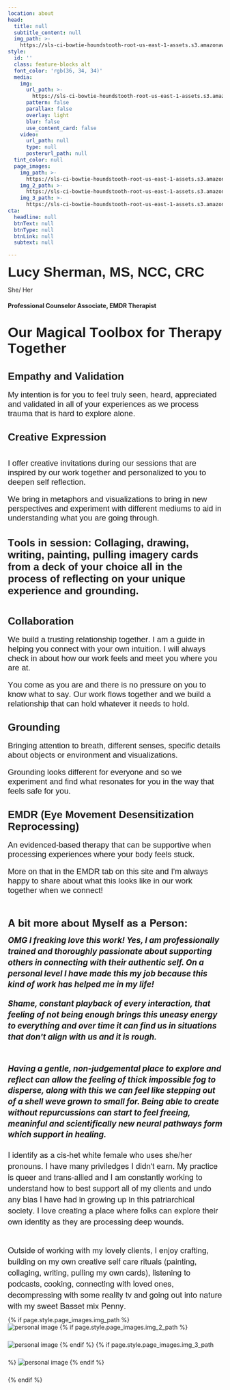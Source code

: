 ```yaml
---
location: about
head:
  title: null
  subtitle_content: null
  img_path: >-
    https://sls-ci-bowtie-houndstooth-root-us-east-1-assets.s3.amazonaws.com/NickArrasate/perceptivecounseling/1651594996005-Optimized-IMG_2230.jpeg
style:
  id: ''
  class: feature-blocks alt
  font_color: 'rgb(36, 34, 34)'
  media:
    img:
      url_path: >-
        https://sls-ci-bowtie-houndstooth-root-us-east-1-assets.s3.amazonaws.com/NickArrasate/perceptivecounseling/1646176634455-avinash-kumar-4-gLbNUi1Uc-unsplash.jpg
      pattern: false
      parallax: false
      overlay: light
      blur: false
      use_content_card: false
    video:
      url_path: null
      type: null
      posterurl_path: null
  tint_color: null
  page_images:
    img_path: >-
      https://sls-ci-bowtie-houndstooth-root-us-east-1-assets.s3.amazonaws.com/NickArrasate/perceptivecounseling/1662836748446-maureen-sgro-BpFAG6JSugE-unsplash__1_.jpg
    img_2_path: >-
      https://sls-ci-bowtie-houndstooth-root-us-east-1-assets.s3.amazonaws.com/NickArrasate/perceptivecounseling/1666303075684-edz-norton-eUX74J_IpXw-unsplash__1_.jpg
    img_3_path: >-
      https://sls-ci-bowtie-houndstooth-root-us-east-1-assets.s3.amazonaws.com/NickArrasate/perceptivecounseling/1662839527193-IMG_0009__1_.jpg
cta:
  headline: null
  btnText: null
  btnType: null
  btnLink: null
  subtext: null

---
```

<div class="d-flex align-items-center justify-content-around row">
<div class="col-md-8">
<p><span style="font-family: arial, helvetica, sans-serif;"><strong><span style="font-size: 24pt;">Lucy Sherman, MS, NCC, CRC</span></strong></span></p>
<p>She/ Her</p>
<h4>Professional Counselor Associate, EMDR Therapist</h4>
<p class="p1" style="margin: 0px; font-variant-numeric: normal; font-variant-east-asian: normal; font-stretch: normal; font-size: 16px; line-height: normal; font-family: Arial; -webkit-text-stroke-color: #000000;">&nbsp;</p>
<p class="p1" style="margin: 0px; font-variant-numeric: normal; font-variant-east-asian: normal; font-stretch: normal; font-size: 16px; line-height: normal; font-family: Arial; -webkit-text-stroke-color: #000000;"><span class="s1" style="font-kerning: none; font-size: 24pt;"><strong>Our Magical Toolbox for Therapy Together</strong></span></p>
<p class="p1" style="margin: 0px; font-variant-numeric: normal; font-variant-east-asian: normal; font-stretch: normal; font-size: 16px; line-height: normal; font-family: Arial; -webkit-text-stroke-color: #000000;">&nbsp;</p>
<p class="p2" style="margin: 0px; font-variant-numeric: normal; font-variant-east-asian: normal; font-stretch: normal; font-size: 12px; line-height: normal; font-family: Times; -webkit-text-stroke-color: #000000; min-height: 14px;">&nbsp;</p>
<h4 class="p1" style="margin: 0px; font-variant-numeric: normal; font-variant-east-asian: normal; font-stretch: normal; font-size: 16px; line-height: normal; font-family: Arial; -webkit-text-stroke-color: #000000;"><span class="s1" style="font-kerning: none; font-size: 18pt;"><strong>Empathy and Validation</strong></span></h4>
<p class="p1" style="margin: 0px; font-variant-numeric: normal; font-variant-east-asian: normal; font-stretch: normal; font-size: 16px; line-height: normal; font-family: Arial; -webkit-text-stroke-color: #000000;">&nbsp;</p>
<p class="p1" style="margin: 0px; font-variant-numeric: normal; font-variant-east-asian: normal; font-stretch: normal; font-size: 16px; line-height: normal; font-family: Arial; -webkit-text-stroke-color: #000000;"><span class="s1" style="font-kerning: none; font-size: 14pt;">My intention is for you to feel truly seen, heard, appreciated and validated in all of your experiences as we process trauma that is hard to explore alone.&nbsp;</span></p>
<p class="p2" style="margin: 0px; font-variant-numeric: normal; font-variant-east-asian: normal; font-stretch: normal; font-size: 12px; line-height: normal; font-family: Times; -webkit-text-stroke-color: #000000; min-height: 14px;">&nbsp;</p>
<p class="p2" style="margin: 0px; font-variant-numeric: normal; font-variant-east-asian: normal; font-stretch: normal; font-size: 12px; line-height: normal; font-family: Times; -webkit-text-stroke-color: #000000; min-height: 14px;">&nbsp;</p>
<h4 class="p1" style="margin: 0px; font-variant-numeric: normal; font-variant-east-asian: normal; font-stretch: normal; font-size: 16px; line-height: normal; font-family: Arial; -webkit-text-stroke-color: #000000;"><span class="s1" style="font-kerning: none; font-size: 18pt;"><strong>Creative Expression</strong></span></h4>
<h4 class="p1" style="margin: 0px; font-variant-numeric: normal; font-variant-east-asian: normal; font-stretch: normal; font-size: 16px; line-height: normal; font-family: Arial; -webkit-text-stroke-color: #000000;">&nbsp;</h4>
<p class="p1" style="margin: 0px; font-variant-numeric: normal; font-variant-east-asian: normal; font-stretch: normal; font-size: 16px; line-height: normal; font-family: Arial; -webkit-text-stroke-color: #000000;">&nbsp;</p>
<p class="p1" style="margin: 0px; font-variant-numeric: normal; font-variant-east-asian: normal; font-stretch: normal; font-size: 16px; line-height: normal; font-family: Arial; -webkit-text-stroke-color: #000000;"><span class="s1" style="font-kerning: none; font-size: 14pt;">I offer creative invitations during our sessions that are inspired by our work together and personalized to you to deepen self reflection. </span></p>
<p class="p1" style="margin: 0px; font-variant-numeric: normal; font-variant-east-asian: normal; font-stretch: normal; font-size: 16px; line-height: normal; font-family: Arial; -webkit-text-stroke-color: #000000;">&nbsp;</p>
<p class="p1" style="margin: 0px; font-variant-numeric: normal; font-variant-east-asian: normal; font-stretch: normal; font-size: 16px; line-height: normal; font-family: Arial; -webkit-text-stroke-color: #000000;"><span class="s1" style="font-kerning: none; font-size: 14pt;">We bring in metaphors and visualizations to bring in new perspectives and experiment with different mediums to aid in understanding what you are going through.&nbsp;</span></p>
<p class="p1" style="margin: 0px; font-variant-numeric: normal; font-variant-east-asian: normal; font-stretch: normal; font-size: 16px; line-height: normal; font-family: Arial; -webkit-text-stroke-color: #000000;">&nbsp;</p>
<p class="p2" style="margin: 0px; font-variant-numeric: normal; font-variant-east-asian: normal; font-stretch: normal; font-size: 12px; line-height: normal; font-family: Times; -webkit-text-stroke-color: #000000; min-height: 14px;">&nbsp;</p>
<p class="p3" style="margin: 0px; font-variant-numeric: normal; font-variant-east-asian: normal; font-stretch: normal; font-size: 17.3px; line-height: normal; font-family: Arial; -webkit-text-stroke-color: #000000;"><span style="font-size: 18pt;"><strong><span class="s2" style="font-variant-numeric: normal; font-variant-east-asian: normal; font-stretch: normal; line-height: normal; font-kerning: none;">Tools in session: Co</span></strong><span class="s1" style="font-kerning: none;"><strong>llaging, </strong></span><span class="s1" style="font-kerning: none;"><strong>drawing,</strong></span><span class="s1" style="font-kerning: none;"><strong> writing, painting, pulling imagery cards from a deck of your choice all in the process of reflecting on your unique experience and grounding.&nbsp;</strong></span></span></p>
<p class="p3" style="margin: 0px; font-variant-numeric: normal; font-variant-east-asian: normal; font-stretch: normal; font-size: 17.3px; line-height: normal; font-family: Arial; -webkit-text-stroke-color: #000000;"><em><span style="font-size: 18pt;"><span class="s1" style="font-kerning: none;"><strong>&nbsp;</strong></span></span></em></p>
<p class="p2" style="margin: 0px; font-variant-numeric: normal; font-variant-east-asian: normal; font-stretch: normal; font-size: 12px; line-height: normal; font-family: Times; -webkit-text-stroke-color: #000000; min-height: 14px;">&nbsp;</p>
<h4 class="p1" style="margin: 0px; font-variant-numeric: normal; font-variant-east-asian: normal; font-stretch: normal; font-size: 16px; line-height: normal; font-family: Arial; -webkit-text-stroke-color: #000000;"><span class="s1" style="font-kerning: none; font-size: 18pt;"><strong>Collaboration</strong></span></h4>
<p class="p1" style="margin: 0px; font-variant-numeric: normal; font-variant-east-asian: normal; font-stretch: normal; font-size: 16px; line-height: normal; font-family: Arial; -webkit-text-stroke-color: #000000;">&nbsp;</p>
<p class="p1" style="margin: 0px; font-variant-numeric: normal; font-variant-east-asian: normal; font-stretch: normal; font-size: 16px; line-height: normal; font-family: Arial; -webkit-text-stroke-color: #000000;"><span class="s1" style="font-kerning: none; font-size: 14pt;">We build a trusting relationship together. </span><span class="s1" style="font-kerning: none; font-size: 14pt;">I am a guide in helping you connect with your own intuition. </span><span class="s1" style="font-kerning: none; font-size: 14pt;">I will always check in about how our work feels and meet you where you are at.</span></p>
<p class="p1" style="margin: 0px; font-variant-numeric: normal; font-variant-east-asian: normal; font-stretch: normal; font-size: 16px; line-height: normal; font-family: Arial; -webkit-text-stroke-color: #000000;">&nbsp;</p>
<p class="p1" style="margin: 0px; font-variant-numeric: normal; font-variant-east-asian: normal; font-stretch: normal; font-size: 16px; line-height: normal; font-family: Arial; -webkit-text-stroke-color: #000000;"><span class="s1" style="font-kerning: none; font-size: 14pt;">You come as you are and there is no pressure on you to know what to say. </span><span class="s1" style="font-kerning: none; font-size: 14pt;">Our work flows together and we build a relationship that can hold whatever it needs to hold.&nbsp;</span></p>
<p class="p2" style="margin: 0px; font-variant-numeric: normal; font-variant-east-asian: normal; font-stretch: normal; font-size: 12px; line-height: normal; font-family: Times; -webkit-text-stroke-color: #000000; min-height: 14px;">&nbsp;</p>
<p class="p2" style="margin: 0px; font-variant-numeric: normal; font-variant-east-asian: normal; font-stretch: normal; font-size: 12px; line-height: normal; font-family: Times; -webkit-text-stroke-color: #000000; min-height: 14px;">&nbsp;</p>
<h4 class="p1" style="margin: 0px; font-variant-numeric: normal; font-variant-east-asian: normal; font-stretch: normal; font-size: 16px; line-height: normal; font-family: Arial; -webkit-text-stroke-color: #000000;"><span class="s1" style="font-kerning: none; font-size: 18pt;"><strong>Grounding</strong></span></h4>
<p class="p1" style="margin: 0px; font-variant-numeric: normal; font-variant-east-asian: normal; font-stretch: normal; font-size: 16px; line-height: normal; font-family: Arial; -webkit-text-stroke-color: #000000;">&nbsp;</p>
<p class="p1" style="margin: 0px; font-variant-numeric: normal; font-variant-east-asian: normal; font-stretch: normal; font-size: 16px; line-height: normal; font-family: Arial; -webkit-text-stroke-color: #000000;"><span class="s1" style="font-kerning: none;"><span style="font-size: 14pt;"><strong> </strong>Bringing attention to breath, different senses, specific details about objects or environment and visualizations.&nbsp;</span></span></p>
<p class="p1" style="margin: 0px; font-variant-numeric: normal; font-variant-east-asian: normal; font-stretch: normal; font-size: 16px; line-height: normal; font-family: Arial; -webkit-text-stroke-color: #000000;">&nbsp;</p>
<p class="p1" style="margin: 0px; font-variant-numeric: normal; font-variant-east-asian: normal; font-stretch: normal; font-size: 16px; line-height: normal; font-family: Arial; -webkit-text-stroke-color: #000000;"><span class="s1" style="font-kerning: none; font-size: 14pt;">Grounding looks different for everyone and so we experiment and find what resonates for you in the way that feels safe for you.</span></p>
<p class="p2" style="margin: 0px; font-variant-numeric: normal; font-variant-east-asian: normal; font-stretch: normal; font-size: 12px; line-height: normal; font-family: Times; -webkit-text-stroke-color: #000000; min-height: 14px;">&nbsp;</p>
<p class="p2" style="margin: 0px; font-variant-numeric: normal; font-variant-east-asian: normal; font-stretch: normal; font-size: 12px; line-height: normal; font-family: Times; -webkit-text-stroke-color: #000000; min-height: 14px;">&nbsp;</p>
<h4 class="p1" style="margin: 0px; font-variant-numeric: normal; font-variant-east-asian: normal; font-stretch: normal; font-size: 16px; line-height: normal; font-family: Arial; -webkit-text-stroke-color: #000000;"><span class="s1" style="font-kerning: none; font-size: 18pt;"><strong>EMDR (Eye Movement Desensitization Reprocessing)</strong></span></h4>
<p class="p1" style="margin: 0px; font-variant-numeric: normal; font-variant-east-asian: normal; font-stretch: normal; font-size: 16px; line-height: normal; font-family: Arial; -webkit-text-stroke-color: #000000;">&nbsp;</p>
<p class="p1" style="margin: 0px; font-variant-numeric: normal; font-variant-east-asian: normal; font-stretch: normal; font-size: 16px; line-height: normal; font-family: Arial; -webkit-text-stroke-color: #000000;"><span class="s1" style="font-kerning: none; font-size: 14pt;">An evidenced-based therapy that can be supportive when processing experiences where your body feels stuck. </span></p>
<p class="p1" style="margin: 0px; font-variant-numeric: normal; font-variant-east-asian: normal; font-stretch: normal; font-size: 16px; line-height: normal; font-family: Arial; -webkit-text-stroke-color: #000000;">&nbsp;</p>
<p class="p1" style="margin: 0px; font-variant-numeric: normal; font-variant-east-asian: normal; font-stretch: normal; font-size: 16px; line-height: normal; font-family: Arial; -webkit-text-stroke-color: #000000;"><span class="s1" style="font-kerning: none; font-size: 14pt;">More on that in the EMDR tab on this site and I'm always happy to share about what this looks like in our work together when we connect!&nbsp;</span></p>
<p class="p1" style="margin: 0px; font-variant-numeric: normal; font-variant-east-asian: normal; font-stretch: normal; font-size: 16px; line-height: normal; font-family: Arial; -webkit-text-stroke-color: #000000;">&nbsp;</p>
<p class="p1" style="margin: 0px 0px 12px; font-variant-numeric: normal; font-variant-east-asian: normal; font-stretch: normal; font-size: 12px; line-height: normal; font-family: 'Helvetica Neue'; -webkit-text-stroke-color: #000000;">&nbsp;</p>
<p class="p1" style="margin: 0px 0px 12px; font-variant-numeric: normal; font-variant-east-asian: normal; font-stretch: normal; font-size: 12px; line-height: normal; font-family: 'Helvetica Neue'; -webkit-text-stroke-color: #000000;"><span style="font-size: 18pt;"><strong><span class="s1" style="font-kerning: none;">A bit more about Myself as a Person:&nbsp;</span></strong></span></p>
<p dir="ltr" style="line-height: 1.38; margin-top: 0pt; margin-bottom: 0pt;"><em><strong style="font-size: 18.6667px;">OMG I freaking love this work! Yes, I am professionally trained and thoroughly passionate about supporting others in connecting with their authentic self. On a personal level I have made this my job because this kind of work has helped me in my life!</strong></em></p>
<p dir="ltr" style="line-height: 1.38; margin-top: 0pt; margin-bottom: 0pt;">&nbsp;</p>
<p dir="ltr" style="line-height: 1.38; margin-top: 0pt; margin-bottom: 0pt;"><em><strong style="font-size: 18.6667px;">Shame, constant playback of every interaction, that feeling of not being enough brings this uneasy energy to everything and over time it can find us in situations that don't align with us and it is rough.</strong></em></p>
<p dir="ltr" style="line-height: 1.38; margin-top: 0pt; margin-bottom: 0pt;">&nbsp;</p>
<p class="p1" style="margin: 0px 0px 12px; font-variant-numeric: normal; font-variant-east-asian: normal; font-stretch: normal; font-size: 12px; line-height: normal; font-family: 'Helvetica Neue'; -webkit-text-stroke-color: #000000;">&nbsp;</p>
<p dir="ltr" style="line-height: 1.38; margin-top: 0pt; margin-bottom: 0pt;"><em><strong style="font-size: 18.6667px;">Having a gentle, non-judgemental place to explore and reflect can allow the feeling of thick impossible fog to disperse, along with this we can feel like stepping out of a shell weve grown to small for. Being able to create without repurcussions can start to feel freeing, meaninful and scientifically new neural pathways form which support in healing.&nbsp;</strong></em></p>
<p dir="ltr" style="line-height: 1.38; margin-top: 0pt; margin-bottom: 0pt;">&nbsp;</p>
<p class="p1" style="margin: 0px 0px 12px; font-variant-numeric: normal; font-variant-east-asian: normal; font-stretch: normal; font-size: 12px; line-height: normal; font-family: 'Helvetica Neue'; -webkit-text-stroke-color: #000000;"><span class="s1" style="font-kerning: none; font-size: 14pt;">I identify as a cis-het white female who uses she/her pronouns. I have many priviledges I didn't earn. My practice is queer and trans-allied and I am constantly working to understand how to best support all of my clients and undo any bias I have had in growing up in this patriarchical society. I love creating a place where folks can explore their own identity as they are processing deep wounds.&nbsp;</span></p>
<p class="p1" style="margin: 0px 0px 12px; font-variant-numeric: normal; font-variant-east-asian: normal; font-stretch: normal; font-size: 12px; line-height: normal; font-family: 'Helvetica Neue'; -webkit-text-stroke-color: #000000;">&nbsp;</p>
<p class="p1" style="margin: 0px 0px 12px; font-variant-numeric: normal; font-variant-east-asian: normal; font-stretch: normal; font-size: 12px; line-height: normal; font-family: 'Helvetica Neue'; -webkit-text-stroke-color: #000000;"><span class="s1" style="font-kerning: none; font-size: 14pt;">Outside of working with my lovely clients, I enjoy crafting, building on my own creative self care rituals (painting, collaging, writing, pulling my own cards), listening to podcasts, cooking, connecting with loved ones, decompressing with some reality tv and going out into nature with my sweet Basset mix Penny.&nbsp;</span></p>
</div>
{% if page.style.page_images.img_path %}
<div class="col-md-4 d-md-block d-none p-4">
<div class="d-flex flex-column align-items-center justify-content-between"><img style="max-width: 100%; margin-bottom: 24px;" src="{{page.style.page_images.img_path}}" alt="personal image" /> {% if page.style.page_images.img_2_path %} <img style="max-width: 100%; margin-bottom: 24px;" src="{{page.style.page_images.img_2_path}}" alt="personal image" /> {% endif %} {% if page.style.page_images.img_3_path %} <img style="max-width: 100%; margin-bottom: 24px;" src="{{page.style.page_images.img_3_path}}" alt="personal image" /> {% endif %}</div>
</div>
{% endif %}</div>
<div class="d-flex align-items-center justify-content-around row">&nbsp;</div>
<div class="d-flex align-items-center justify-content-around row">&nbsp;</div>
